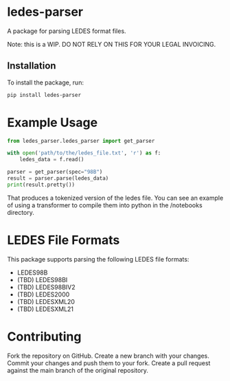 # ledes-parser
A package for parsing LEDES format files. 

Note: this is a WIP. DO NOT RELY ON THIS FOR YOUR LEGAL INVOICING.

## Installation

To install the package, run:

```bash
pip install ledes-parser
```
# Example Usage
```python
from ledes_parser.ledes_parser import get_parser

with open('path/to/the/ledes_file.txt', 'r') as f:
    ledes_data = f.read()

parser = get_parser(spec="98B")
result = parser.parse(ledes_data)
print(result.pretty())
```
That produces a tokenized version of the ledes file. You can see an example of using a transformer to compile them into python in the /notebooks directory.

# LEDES File Formats
This package supports parsing the following LEDES file formats:

* LEDES98B
* (TBD) LEDES98BI
* (TBD) LEDES98BIV2
* (TBD) LEDES2000
* (TBD) LEDESXML20
* (TBD) LEDESXML21

# Contributing
Fork the repository on GitHub.
Create a new branch with your changes.
Commit your changes and push them to your fork.
Create a pull request against the main branch of the original repository.
